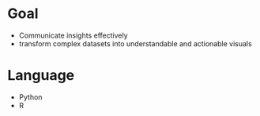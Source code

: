 # Goal
-   Communicate  insights effectively
- transform complex datasets into understandable and actionable visuals
# Language
- Python
- R
